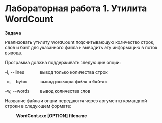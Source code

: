 # Лабораторная работа 1. Утилита WordCount

**Задача**

Реализовать утилиту WordCount подсчитывающую количество строк, слов и байт для указанного файла и выводить эту информацию в поток вывода.

Программа должна поддерживать следующие опции:

-l, --lines&nbsp;&nbsp;&nbsp;&nbsp;&nbsp;&nbsp;&nbsp;&nbsp;&nbsp;&nbsp;&nbsp;&nbsp; вывод только количества строк

-c, --bytes&nbsp;&nbsp;&nbsp;&nbsp;&nbsp;&nbsp;&nbsp;&nbsp;&nbsp;&nbsp;&nbsp;вывод размера файла в байтах

-w, --words&nbsp;&nbsp;&nbsp;&nbsp;&nbsp;&nbsp;&nbsp;&nbsp;&nbsp;вывод количества слов

Название файла и опции передаются через аргументы командной строки в следующем формате:


&nbsp;
&nbsp;&nbsp;&nbsp;&nbsp;&nbsp;&nbsp;&nbsp;**WordCont.exe [OPTION] filename**
